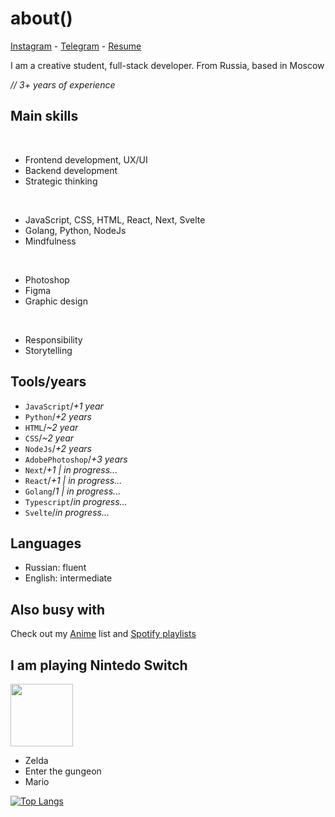 # about()
[Instagram](https://www.instagram.com/kurospitt) - [Telegram](https://t.me/egorefo) - [Resume](https://www.notion.so/a4eb6911c7974b5bb0103fce95d9db87)

I am a creative student, full-stack developer. From Russia, based in Moscow

*// 3+ years of experience*

## Main skills

<br/>

* Frontend development, UX/UI 
* Backend development  
* Strategic thinking

<br/>

* JavaScript, CSS, HTML, React, Next, Svelte
* Golang, Python, NodeJs
* Mindfulness

<br/>

* Photoshop
* Figma
* Graphic design

<br/>

* Responsibility
* Storytelling

## Tools/years
* `JavaScript`/*+1 year*
* `Python`/*+2 years*
* `HTML`/*~2 year*
* `CSS`/*~2 year*
* `NodeJs`/*+2 years*
* `AdobePhotoshop`/*+3 years*
* `Next`/*+1 | in progress...*
* `React`/*+1 | in progress...*
* `Golang`/*1 | in progress...*
* `Typescript`/*in progress...*
* `Svelte`/*in progress...*

## Languages
* Russian: fluent
* English: intermediate

## Also busy with
Сheck out my [Anime](https://www.notion.so/5fcc8a03cfe9416c81343a8375418534?v=fb83de3dd4534cce81bcaff59545dcbd) list and [Spotify playlists](https://open.spotify.com/user/312hndawxro64smna4szdxaj4ccq?si=P0WZP4bVQmCkALj5g-SHzw)

## I am playing Nintedo Switch

<img src="https://icon-library.com/images/nintendo-switch-icon-png/nintendo-switch-icon-png-11.jpg" width="100" height="100">

* Zelda 
* Enter the gungeon 
* Mario 

[![Top Langs](https://github-readme-stats.vercel.app/api/top-langs/?username=egorkaBurkenya&layout=demo&theme=radical&bg_color=0000&show_icons=false&hide_border=true&langs_count=100&text_color=1ac8ff&title_color=FF659C)](https://github.com/egorkaBurkenya)